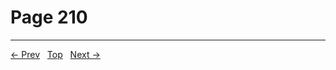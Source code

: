 # Page 210


---
[← Prev](/pages/page-209.md) &nbsp; [Top](/index.md) &nbsp; [Next →](/pages/page-211.md)

